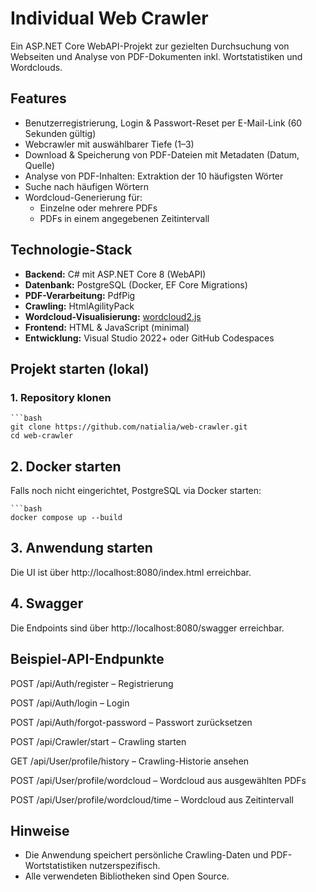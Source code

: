 # Individual Web Crawler

Ein ASP.NET Core WebAPI-Projekt zur gezielten Durchsuchung von Webseiten und Analyse von PDF-Dokumenten inkl. Wortstatistiken und Wordclouds.

## Features

- Benutzerregistrierung, Login & Passwort-Reset per E-Mail-Link (60 Sekunden gültig)
- Webcrawler mit auswählbarer Tiefe (1–3)
- Download & Speicherung von PDF-Dateien mit Metadaten (Datum, Quelle)
- Analyse von PDF-Inhalten: Extraktion der 10 häufigsten Wörter
- Suche nach häufigen Wörtern
- Wordcloud-Generierung für:
  - Einzelne oder mehrere PDFs
  - PDFs in einem angegebenen Zeitintervall

## Technologie-Stack

- **Backend:** C# mit ASP.NET Core 8 (WebAPI)
- **Datenbank:** PostgreSQL (Docker, EF Core Migrations)
- **PDF-Verarbeitung:** PdfPig
- **Crawling:** HtmlAgilityPack
- **Wordcloud-Visualisierung:** [wordcloud2.js](https://github.com/timdream/wordcloud2.js)
- **Frontend:** HTML & JavaScript (minimal)
- **Entwicklung:** Visual Studio 2022+ oder GitHub Codespaces

## Projekt starten (lokal)

### 1. Repository klonen

    ```bash
    git clone https://github.com/natialia/web-crawler.git
    cd web-crawler

## 2. Docker starten

Falls noch nicht eingerichtet, PostgreSQL via Docker starten:

    ```bash
    docker compose up --build

## 3. Anwendung starten

  Die UI ist über http://localhost:8080/index.html erreichbar.

## 4. Swagger

Die Endpoints sind über http://localhost:8080/swagger erreichbar.


## Beispiel-API-Endpunkte

POST /api/Auth/register – Registrierung

POST /api/Auth/login – Login

POST /api/Auth/forgot-password – Passwort zurücksetzen

POST /api/Crawler/start – Crawling starten

GET /api/User/profile/history – Crawling-Historie ansehen

POST /api/User/profile/wordcloud – Wordcloud aus ausgewählten PDFs

POST /api/User/profile/wordcloud/time – Wordcloud aus Zeitintervall

## Hinweise

- Die Anwendung speichert persönliche Crawling-Daten und PDF-Wortstatistiken nutzerspezifisch.
- Alle verwendeten Bibliotheken sind Open Source.
